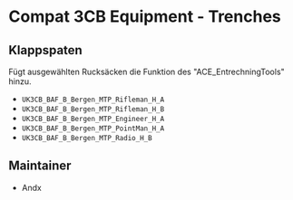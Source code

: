 # Compat 3CB Equipment - Trenches

## Klappspaten

Fügt ausgewählten Rucksäcken die Funktion des "ACE_EntrechningTools" hinzu.

- `UK3CB_BAF_B_Bergen_MTP_Rifleman_H_A`
- `UK3CB_BAF_B_Bergen_MTP_Rifleman_H_B`
- `UK3CB_BAF_B_Bergen_MTP_Engineer_H_A`
- `UK3CB_BAF_B_Bergen_MTP_PointMan_H_A`
- `UK3CB_BAF_B_Bergen_MTP_Radio_H_B`

## Maintainer

- Andx

